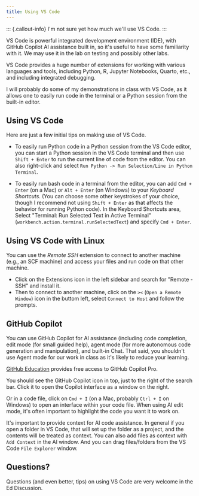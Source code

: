 ```yaml
---
title: Using VS Code
---
```


::: {.callout-info}
I'm not sure yet how much we'll use VS Code. 
:::

VS Code is powerful integrated development environment (IDE), with GitHub Copilot AI assistance built in, so it's useful to have some familiarity with it. We may use it in the lab on testing and possibly other labs.

VS Code provides a huge number of extensions for working with various languages and tools, including Python, R, Jupyter Notebooks, Quarto, etc., and including integrated debugging.

I will probably do some of my demonstrations in class with VS Code, as it allows one to easily run code in the terminal or a Python session from the built-in editor.

## Using VS Code

Here are just a few initial tips on making use of VS Code.

- To easily run Python code in a Python session from the VS Code editor, you can start a Python session in the VS Code terminal and then use `Shift + Enter` to run the current line of code from the editor. You can also right-click and select `Run Python -> Run Selection/Line in Python Terminal`.

- To easily run bash code in a terminal from the editor, you can add `Cmd + Enter` (on a Mac) or `Alt + Enter` (on Windows) to your *Keyboard Shortcuts*. (You can choose some other keystrokes of your choice, though I recommend not using `Shift + Enter` as that affects the behavior for running Python code). In the Keyboard Shortcuts area, Select "Terminal: Run Selected Text in Active Terminal" (`workbench.action.terminal.runSelectedText`) and specify `Cmd + Enter`.

## Using VS Code with Linux

You can use the *Remote SSH* extension to connect to another machine (e.g., an SCF machine) and access your files and run code on that other machine.

- Click on the Extensions icon in the left sidebar and search for "Remote - SSH" and install it. 
- Then to connect to another machine, click on the `><` (`Open a Remote Window`) icon in the buttom left, select `Connect to Host` and follow the prompts.

## GitHub Copilot

You can use GitHub Copilot for AI assistance (including code completion, edit mode (for small guided help), agent mode (for more autonomous code generation and manipulation), and built-in Chat. That said, you shouldn't use Agent mode for our work in class as it's likely to reduce your learning.

[GitHub Education](github.com/education/students) provides free access to GitHub Copilot Pro.

You should see the GitHub Copilot icon in top, just to the right of the search bar. Click it to open the Copilot interface as a window on the right.

Or in a code file, click on `Cmd + I` (on a Mac, probably `Ctrl + I` on Windows)
to open an interface within your code file. When using AI edit mode, it's often important to highlight the code you want it to work on.

It's important to provide context for AI code assistance. In general if you open a folder in VS Code, that will set up the folder as a project, and the contents will be treated as context. You can also add files as context with `Add Context` in the AI window. And you can drag files/folders from the VS Code `File Explorer` window.



## Questions?

Questions (and even better, tips) on using VS Code are very welcome in the Ed Discussion.
